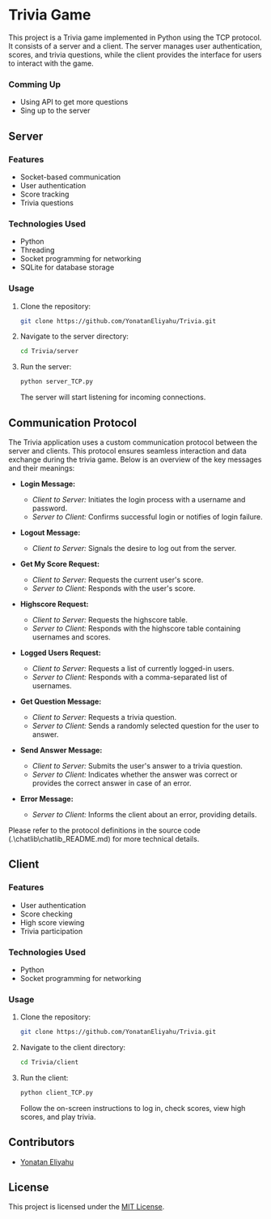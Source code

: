 # Trivia Game

This project is a Trivia game implemented in Python using the TCP protocol.
It consists of a server and a client.
The server manages user authentication, scores, and trivia questions,
while the client provides the interface for users to interact with the game.

### Comming Up
- Using API to get more questions
- Sing up to the server

## Server

### Features

- Socket-based communication
- User authentication
- Score tracking
- Trivia questions

### Technologies Used

- Python
- Threading
- Socket programming for networking
- SQLite for database storage

### Usage

1. Clone the repository:

   ```bash
   git clone https://github.com/YonatanEliyahu/Trivia.git
   ```

2. Navigate to the server directory:

   ```bash
   cd Trivia/server
   ```

3. Run the server:

   ```bash
   python server_TCP.py
   ```

   The server will start listening for incoming connections.

## Communication Protocol

The Trivia application uses a custom communication protocol between the server and clients. This protocol ensures seamless interaction and data exchange during the trivia game. Below is an overview of the key messages and their meanings:

- **Login Message:**
  - *Client to Server:* Initiates the login process with a username and password.
  - *Server to Client:* Confirms successful login or notifies of login failure.

- **Logout Message:**
  - *Client to Server:* Signals the desire to log out from the server.

- **Get My Score Request:**
  - *Client to Server:* Requests the current user's score.
  - *Server to Client:* Responds with the user's score.

- **Highscore Request:**
  - *Client to Server:* Requests the highscore table.
  - *Server to Client:* Responds with the highscore table containing usernames and scores.

- **Logged Users Request:**
  - *Client to Server:* Requests a list of currently logged-in users.
  - *Server to Client:* Responds with a comma-separated list of usernames.

- **Get Question Message:**
  - *Client to Server:* Requests a trivia question.
  - *Server to Client:* Sends a randomly selected question for the user to answer.

- **Send Answer Message:**
  - *Client to Server:* Submits the user's answer to a trivia question.
  - *Server to Client:* Indicates whether the answer was correct or provides the correct answer in case of an error.

- **Error Message:**
  - *Server to Client:* Informs the client about an error, providing details.

Please refer to the protocol definitions in the source code (.\chatlib\chatlib_README.md)  for more technical details.


## Client

### Features

- User authentication
- Score checking
- High score viewing
- Trivia participation

### Technologies Used

- Python
- Socket programming for networking

### Usage

1. Clone the repository:

   ```bash
   git clone https://github.com/YonatanEliyahu/Trivia.git
   ```

2. Navigate to the client directory:

   ```bash
   cd Trivia/client
   ```

3. Run the client:

   ```bash
   python client_TCP.py
   ```

   Follow the on-screen instructions to log in, check scores, view high scores, and play trivia.

## Contributors

- [Yonatan Eliyahu](https://github.com/YonatanEliyahu)


## License

This project is licensed under the [MIT License](LICENSE).
